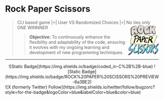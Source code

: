 # Rock Paper Scissors 
> CLI based game |=| User VS Randomized Choices |=| No ties only ONE WINNNER
> <img src="rps.png" align="right" width="100" height="100"/>
>> **Objective:** To continuously enhance the flexibility and adaptability of the code, ensuring it evolves with my ongoing learning and development of new programming techniques.
***
<center>
![Static Badge](https://img.shields.io/badge/coded_in-C%2B%2B-blue)
![Static Badge](https://img.shields.io/badge/ROCK%20PAPER%20SCISSORS%20PREVIEW-8a3BE2)
</center>
![X (formerly Twitter) Follow](https://img.shields.io/twitter/follow/bugzorc?style=for-the-badge&logoColor=blue&labelColor=blue&color=blue)

